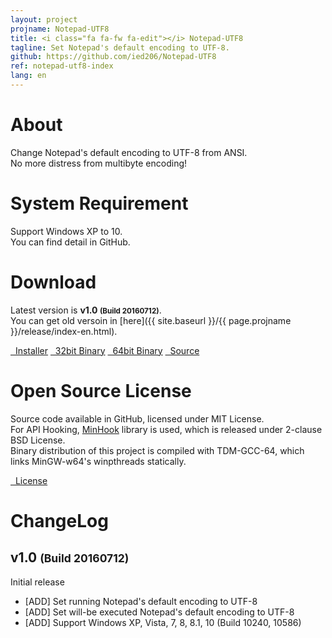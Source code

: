 ```yaml
---
layout: project
projname: Notepad-UTF8
title: <i class="fa fa-fw fa-edit"></i> Notepad-UTF8
tagline: Set Notepad's default encoding to UTF-8.
github: https://github.com/ied206/Notepad-UTF8
ref: notepad-utf8-index
lang: en
---
```


# <i class="fa fa-fw fa-commenting"></i> About
Change Notepad's default encoding to UTF-8 from ANSI.   
No more distress from multibyte encoding!  

# <i class="fa fa-fw fa-check"></i> System Requirement
Support Windows XP to 10.  
You can find detail in GitHub.

# <i class="fa fa-fw fa-cloud"></i> Download
Latest version is **v1.0 <small>(Build 20160712)</small>**.  
You can get old versoin in [here]({{ site.baseurl }}/{{ page.projname }}/release/index-en.html).

<a href="{{ site.baseurl }}/{{ page.projname }}/release/v1.0/Notepad-UTF8-v1.0-Installer.exe" class="btn-dark"><i class="fa fa-fw fa-archive"></i>&nbsp;&nbsp;Installer</a>
<a href="{{ site.baseurl }}/{{ page.projname }}/release/v1.0/Notepad-UTF8-v1.0-bin-x86.zip" class="btn-dark"><i class="fa fa-fw fa-tasks"></i>&nbsp;&nbsp;32bit Binary</a>
<a href="{{ site.baseurl }}/{{ page.projname }}/release/v1.0/Notepad-UTF8-v1.0-bin-x64.zip" class="btn-dark"><i class="fa fa-fw fa-tasks"></i>&nbsp;&nbsp;64bit Binary</a>
<a href="{{ site.baseurl }}/{{ page.projname }}/release/v1.0/Notepad-UTF8-v1.0-src.zip" class="btn-dark"><i class="fa fa-fw fa-gears"></i>&nbsp;&nbsp;Source</a>

# <i class="fa fa-fw fa-book"></i> Open Source License
Source code available in GitHub, licensed under MIT License.  
For API Hooking, [MinHook](https://github.com/TsudaKageyu/minhook) library is used, which is released under 2-clause BSD License.  
Binary distribution of this project is compiled with TDM-GCC-64, which links MinGW-w64's winpthreads statically.

<a href="https://github.com/ied206/Notepad-UTF8/blob/master/LICENSE" class="btn-dark"><i class="fa fa-fw fa-book"></i>&nbsp;&nbsp;License</a>

# <i class="fa fa-fw fa-file-text"></i> ChangeLog

## v1.0 <small>(Build 20160712)</small>
Initial release

- [ADD] Set running Notepad's default encoding to UTF-8
- [ADD] Set will-be executed Notepad's default encoding to UTF-8
- [ADD] Support Windows XP, Vista, 7, 8, 8.1, 10 (Build 10240, 10586)

